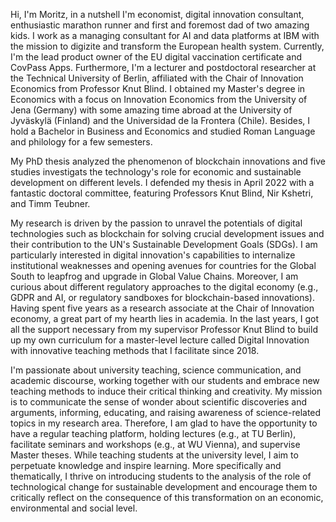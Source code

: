 Hi, I'm Moritz, in a nutshell I'm economist, digital innovation consultant, enthusiastic marathon runner and first and foremost dad of two amazing kids. I work as a managing consultant for AI and data platforms at IBM with the mission to digizite and transform the European health system. Currently, I'm the lead product owner of the EU digital vaccination certificate and CovPass Apps. Furthermore, I'm a lecturer and postdoctoral researcher at the Technical University of Berlin, affiliated with the Chair of Innovation Economics from Professor Knut Blind. I obtained my Master's degree in Economics with a focus on Innovation Economics from the University of Jena (Germany) with some amazing time abroad at the University of Jyväskylä (Finland) and the Universidad de la Frontera (Chile). Besides, I hold a Bachelor in Business and Economics and studied Roman Language and philology for a few semesters. 

My PhD thesis analyzed the phenomenon of blockchain innovations and five studies investigats the technology's role for economic and sustainable development on different levels. I defended my thesis in April 2022 with a fantastic doctoral committee, featuring Professors Knut Blind, Nir Kshetri, and Timm Teubner.

My research is driven by the passion to unravel the potentials of digital technologies such as blockchain for solving crucial development issues and their contribution to the UN's Sustainable Development Goals (SDGs). I am particularly interested in digital innovation's capabilities to internalize institutional weaknesses and opening avenues for countries for the Global South to leapfrog and upgrade in Global Value Chains. Moreover, I am curious about different regulatory approaches to the digital economy (e.g., GDPR and AI, or regulatory sandboxes for blockchain-based innovations).  Having spent five years as a research associate at the Chair of Innovation economy, a great part of my hearth lies in academia. In the last years, I got all the support necessary from my supervisor Professor Knut Blind to build up my own curriculum for a master-level lecture called Digital Innovation with innovative teaching methods that I facilitate since 2018. 

I'm passionate about university teaching, science communication, and academic discourse, working together with our students and embrace new teaching methods to induce their critical thinking and creativity. My mission is to communicate the sense of wonder about scientific discoveries and arguments, informing, educating, and raising awareness of science-related topics in my research area. Therefore, I am glad to have the opportunity to have a regular teaching platform, holding lectures (e.g., at TU Berlin), facilitate seminars and workshops (e.g., at WU Vienna), and supervise Master theses. While teaching students at the university level, I aim to perpetuate knowledge and inspire learning. More specifically and thematically, I thrive on introducing students to the analysis of the role of technological change for sustainable development and encourage them to critically reflect on the consequence of this transformation on an economic, environmental and social level.


